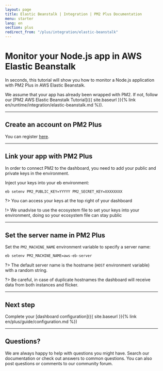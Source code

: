 ```yaml
---
layout: page
title: Elastic Beanstalk | Integration | PM2 Plus Documentation
menu: starter
lang: en
section: plus
redirect_from: "/plus/integration/elastic-beanstalk"
---
```


# Monitor your Node.js app in AWS Elastic Beanstalk

In seconds, this tutorial will show you how to monitor a Node.js application with PM2 Plus in AWS Elastic Beanstalk.

We assume that your app has already been wrapped with PM2. If not, follow our [PM2 AWS Elastic Beanstalk Tutorial]({{ site.baseurl }}{% link en/runtime/integration/elastic-beanstalk.md %}).

---

## Create an account on PM2 Plus

You can register [here](https://app.keymetrics.io/api/oauth/register).

---

## Link your app with PM2 Plus

In order to connect PM2 to the dashboard, you need to add your public and private keys in the environment.

Inject your keys into your eb environment:
```bash
eb setenv PM2_PUBLIC_KEY=YYYYY PM2_SECRET_KEY=XXXXXXXX
```

?> You can access your keys at the top right of your dashboard

!> We unadvise to use the ecosystem file to set your keys into your environment, doing so your ecosystem file can stay public

---

## Set the server name in PM2 Plus

Set the `PM2_MACHINE_NAME` environment variable to specify a server name:

```bash
eb setenv PM2_MACHINE_NAME=aws-eb-server
```

?> The default server name is the hostname (`HOST` environment variable) with a random string.

?> Be careful, in case of duplicate hostnames the dashboard will receive data from both instances and flicker.

---

## Next step

Complete your [dashboard configuration]({{ site.baseurl }}{% link en/plus/guide/configuration.md %})

---

## Questions?

We are always happy to help with questions you might have. Search our documentation or check out answers to common questions. You can also post questions or comments to our community forum.